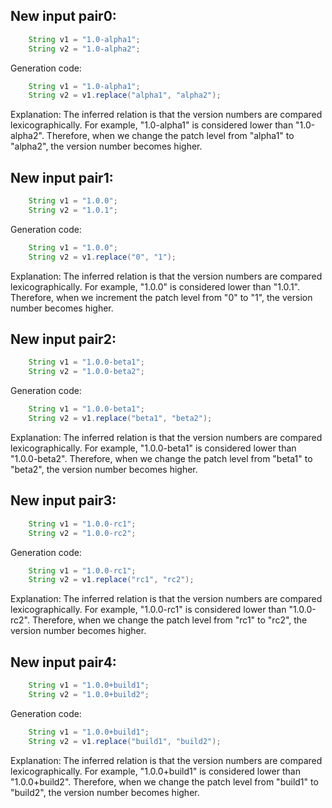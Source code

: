 ## New input pair0:
```java
    String v1 = "1.0-alpha1";
    String v2 = "1.0-alpha2";
```
Generation code:
```java
    String v1 = "1.0-alpha1";
    String v2 = v1.replace("alpha1", "alpha2");
```
Explanation: The inferred relation is that the version numbers are compared lexicographically. For example, "1.0-alpha1" is considered lower than "1.0-alpha2". Therefore, when we change the patch level from "alpha1" to "alpha2", the version number becomes higher.

## New input pair1:
```java
    String v1 = "1.0.0";
    String v2 = "1.0.1";
```
Generation code:
```java
    String v1 = "1.0.0";
    String v2 = v1.replace("0", "1");
```
Explanation: The inferred relation is that the version numbers are compared lexicographically. For example, "1.0.0" is considered lower than "1.0.1". Therefore, when we increment the patch level from "0" to "1", the version number becomes higher.

## New input pair2:
```java
    String v1 = "1.0.0-beta1";
    String v2 = "1.0.0-beta2";
```
Generation code:
```java
    String v1 = "1.0.0-beta1";
    String v2 = v1.replace("beta1", "beta2");
```
Explanation: The inferred relation is that the version numbers are compared lexicographically. For example, "1.0.0-beta1" is considered lower than "1.0.0-beta2". Therefore, when we change the patch level from "beta1" to "beta2", the version number becomes higher.

## New input pair3:
```java
    String v1 = "1.0.0-rc1";
    String v2 = "1.0.0-rc2";
```
Generation code:
```java
    String v1 = "1.0.0-rc1";
    String v2 = v1.replace("rc1", "rc2");
```
Explanation: The inferred relation is that the version numbers are compared lexicographically. For example, "1.0.0-rc1" is considered lower than "1.0.0-rc2". Therefore, when we change the patch level from "rc1" to "rc2", the version number becomes higher.

## New input pair4:
```java
    String v1 = "1.0.0+build1";
    String v2 = "1.0.0+build2";
```
Generation code:
```java
    String v1 = "1.0.0+build1";
    String v2 = v1.replace("build1", "build2");
```
Explanation: The inferred relation is that the version numbers are compared lexicographically. For example, "1.0.0+build1" is considered lower than "1.0.0+build2". Therefore, when we change the patch level from "build1" to "build2", the version number becomes higher.
